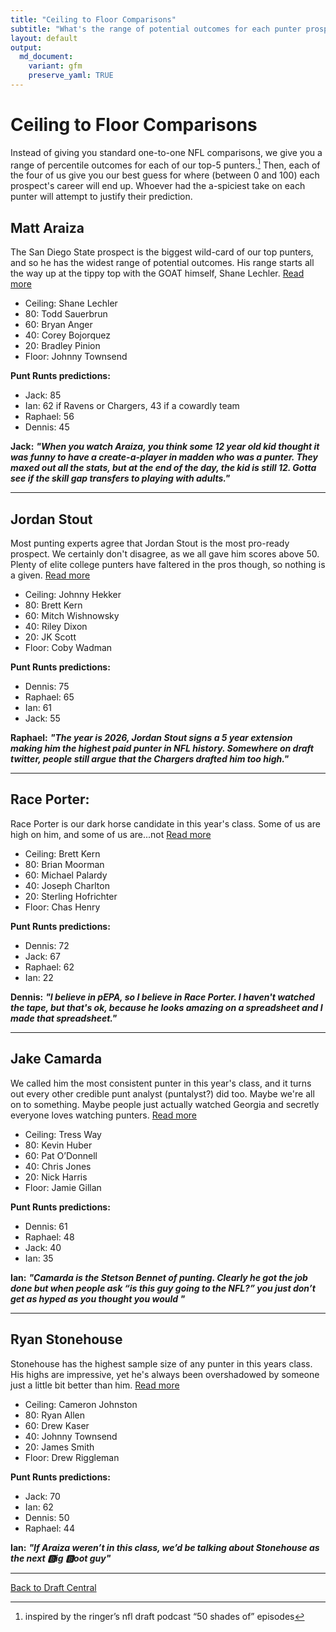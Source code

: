 ```yaml
---
title: "Ceiling to Floor Comparisons"
subtitle: "What's the range of potential outcomes for each punter prospect?"
layout: default
output:
  md_document:
    variant: gfm
    preserve_yaml: TRUE
---
```


# Ceiling to Floor Comparisons

Instead of giving you standard one-to-one NFL comparisons, we give you a range of percentile outcomes for each of our top-5 punters.[^1] Then, each of the four of us give you our best guess for where (between 0 and 100) each prospect's career will end up. Whoever had the a-spiciest take on each punter will attempt to justify their prediction.

## Matt Araiza 

The San Diego State prospect is the biggest wild-card of our top punters, and so he has the widest range of potential outcomes. His range starts all the way up at the tippy top with the GOAT himself, Shane Lechler. [Read more](https://puntalytics.github.io/draft_central/bigboard.html#matt-araiza)

- Ceiling: Shane Lechler
- 80: Todd Sauerbrun
- 60: Bryan Anger       
- 40: Corey Bojorquez   
- 20: Bradley Pinion
- Floor: Johnny Townsend

**Punt Runts predictions:**
- Jack: 85
- Ian: 62 if Ravens or Chargers, 43 if a cowardly team
- Raphael: 56
- Dennis: 45

**Jack:** ***"When you watch Araiza, you think some 12 year old kid thought it was funny to have a create-a-player in madden who was a punter. They maxed out all the stats, but at the end of the day, the kid is still 12. Gotta see if the skill gap transfers to playing with adults."*** 

---

## Jordan Stout

Most punting experts agree that Jordan Stout is the most pro-ready prospect. We certainly don't disagree, as we all gave him scores above 50. Plenty of elite college punters have faltered in the pros though, so nothing is a given. [Read more](https://puntalytics.github.io/draft_central/bigboard.html#jordan-stout)

- Ceiling: Johnny Hekker
- 80: Brett Kern
- 60: Mitch Wishnowsky
- 40: Riley Dixon
- 20: JK Scott
- Floor: Coby Wadman

**Punt Runts predictions:**
- Dennis: 75
- Raphael: 65
- Ian: 61
- Jack: 55

**Raphael:** ***"The year is 2026, Jordan Stout signs a 5 year extension making him the highest paid punter in NFL history. Somewhere on draft twitter, people still argue that the Chargers drafted him too high."***

---

## Race Porter: 

Race Porter is our dark horse candidate in this year's class. Some of us are high on him, and some of us are...not [Read more](https://puntalytics.github.io/draft_central/bigboard.html#race-porter)

- Ceiling: Brett Kern
- 80: Brian Moorman
- 60: Michael Palardy
- 40: Joseph Charlton
- 20: Sterling Hofrichter
- Floor: Chas Henry

**Punt Runts predictions:**
- Dennis: 72
- Jack: 67
- Raphael: 62
- Ian: 22
  
**Dennis:** ***"I believe in pEPA, so I believe in Race Porter. I haven't watched the tape, but that's ok, because he looks amazing on a spreadsheet and I made that spreadsheet."***

---

## Jake Camarda

We called him the most consistent punter in this year's class, and it turns out every other credible punt analyst (puntalyst?) did too. Maybe we're all on to something. Maybe people just actually watched Georgia and secretly everyone loves watching punters. [Read more](https://puntalytics.github.io/draft_central/bigboard.html#jake-camarda)

- Ceiling: Tress Way
- 80: Kevin Huber
- 60: Pat O’Donnell
- 40: Chris Jones
- 20: Nick Harris
- Floor: Jamie Gillan

**Punt Runts predictions:**
- Dennis: 61
- Raphael: 48
- Jack: 40
- Ian: 35

**Ian:** ***"Camarda is the Stetson Bennet of punting. Clearly he got the job done but when people ask “is this guy going to the NFL?” you just don’t get as hyped as you thought you would "***

---

## Ryan Stonehouse

Stonehouse has the highest sample size of any punter in this years class. His highs are impressive, yet he's always been overshadowed by someone just a little bit better than him. [Read more](https://puntalytics.github.io/draft_central/bigboard.html#ryan-stonehouse)

- Ceiling: Cameron Johnston
- 80: Ryan Allen
- 60: Drew Kaser
- 40: Johnny Townsend
- 20: James Smith
- Floor: Drew Riggleman

**Punt Runts predictions:**
- Jack: 70
- Ian: 62
- Dennis: 50
- Raphael: 44

**Ian:** ***"If Araiza weren’t in this class, we’d be talking about Stonehouse as the next 🅱️ig 🅱️oot guy"***

---
[Back to Draft Central](https://puntalytics.github.io/draft_central.html)
[^1]: inspired by the ringer’s nfl draft podcast “50 shades of” episodes

